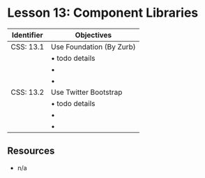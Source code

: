 # Lesson 13: Component Libraries

Identifier   | Objectives
-------------|------------
CSS: 13.1    | Use Foundation (By Zurb)
             | &bull; todo details
             | &bull; 
             | &bull; 
CSS: 13.2    | Use Twitter Bootstrap
             | &bull; todo details
             | &bull; 
             | &bull; 

## Resources
- n/a